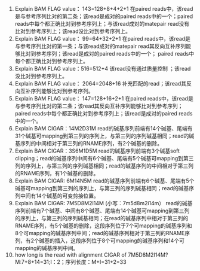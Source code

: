 1. Explain BAM FLAG value： 143=128+8+4+2+1
在paired reads中，该read是与参考序列比对的第二条；该read是成对的paired reads中的一个；paired reads中每个都正确比对到参考序列上；与该read成对的matepair read没有比对到参考序列上；该read没比对到参考序列上。
2. Explain BAM FLAG value： 99=64+32+2+1
在paired reads中，该read是与参考序列比对的第一条；与该read成对的matepair read其反向互补序列能够比对到参考序列；该read是成对的paired reads中的一个； paired reads中每个都正确比对到参考序列上。
3. Explain BAM FLAG value：516=512+4
该read没有通过质量控制 ；该read没比对到参考序列上。
4. Explain BAM FLAG value： 2064=2048+16
补充匹配的read；该read其反向互补序列能够比对到参考序列。
5. Explain BAM FLAG value： 147=128+16+2+1
在paired reads中，该read是与参考序列比对的第二条；该read其反向互补序列能够比对到参考序列；paired reads中每个都正确比对到参考序列上；该read是成对的paired reads中的一个。
6. Explain BAM CIGAR：14M2D31M
read的碱基序列前端有14个碱基、尾端有31个碱基可mapping到第三列的序列上，与第三列的序列碱基相同；read的碱基序列的中间相对于第三列的RNAME序列，有2个碱基的删除。
7. Explain BAM CIGAR：3S6M1D5M
read的碱基序列前端有3个碱基soft clipping；read的碱基序列中间有6个碱基、尾端有5个碱基可mapping到第三列的序列上，与第三列的序列碱基相同；read的碱基序列的中间相对于第三列的RNAME序列，有1个碱基的删除。
8. Explain BAM CIGAR: 6M14N5M
read的碱基序列前端有6个碱基、尾端有5个碱基可mapping到第三列的序列上，与第三列的序列碱基相同；read的碱基序列中间有14个碱基的可变剪接位置。
9. Explain BAM CIGAR: 7M5D8M2I14M  (小写：7m5d8m2i14m）
read的碱基序列前端有7个碱基、中间有8个碱基、尾端有14个碱基可mapping到第三列的序列上，与第三列的序列碱基相同；在read的碱基序列中相对于第三列的RNAME序列，有5个碱基的删除，这段序列位于7个可mapping的碱基序列和8个可mapping的碱基序列中间；read的碱基序列相对于第三列的RNAME序列，有2个碱基的插入，这段序列位于8个可mapping的碱基序列和14个可mapping的碱基序列中间。
10. how long is the read with alignment CIGAR of 7M5D8M2I14M?
M:7+8+14=31;I：2；序列长度：M+I=31+2=33           

